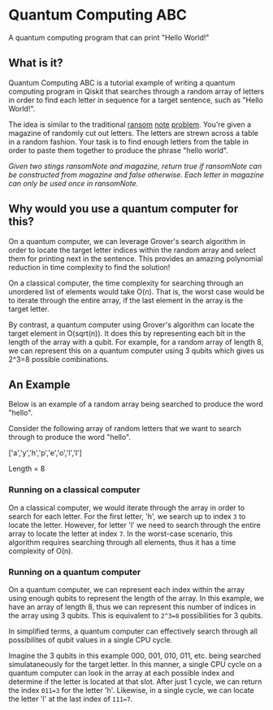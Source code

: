 # Quantum Computing ABC

A quantum computing program that can print "Hello World!"

## What is it?

Quantum Computing ABC is a tutorial example of writing a quantum computing program in Qiskit that searches through a random array of letters in order to find each letter in sequence for a target sentence, such as "Hello World!".

The idea is similar to the traditional [ransom](https://leetcode.com/problems/ransom-note/) [note](https://dev.to/teekay/algorithms-problem-solving-ransom-note-2f5f) [problem](https://medium.com/@harycane/ransom-note-af09b54904d0). You're given a magazine of randomly cut out letters. The letters are strewn across a table in a random fashion. Your task is to find enough letters from the table in order to paste them together to produce the phrase "hello world".

*Given two stings ransomNote and magazine, return true if ransomNote can be constructed from magazine and false otherwise. Each letter in magazine can only be used once in ransomNote.*

## Why would you use a quantum computer for this?

On a quantum computer, we can leverage Grover's search algorithm in order to locate the target letter indices within the random array and select them for printing next in the sentence. This provides an amazing polynomial reduction in time complexity to find the solution!

On a classical computer, the time complexity for searching through an unordered list of elements would take O(n). That is, the worst case would be to iterate through the entire array, if the last element in the array is the target letter.

By contrast, a quantum computer using Grover's algorithm can locate the target element in O(sqrt(n)). It does this by representing each bit in the length of the array with a qubit. For example, for a random array of length 8, we can represent this on a quantum computer using 3 qubits which gives us 2^3=8 possible combinations.

## An Example

Below is an example of a random array being searched to produce the word "hello".

Consider the following array of random letters that we want to search through to produce the word "hello".

['a','y','h','p','e','o','l','l']

Length = 8

### Running on a classical computer

On a classical computer, we would iterate through the array in order to search for each letter. For the first letter, 'h', we search up to index `3` to locate the letter. However, for letter 'l' we need to search through the entire array to locate the letter at index `7`. In the worst-case scenario, this algorithm requires searching through all elements, thus it has a time complexity of O(n).

### Running on a quantum computer

On a quantum computer, we can represent each index within the array using enough qubits to represent the length of the array. In this example, we have an array of length 8, thus we can represent this number of indices in the array using 3 qubits. This is equivalent to `2^3=8` possibilities for 3 qubits.

In simplified terms, a quantum computer can effectively search through all possibilites of qubit values in a single CPU cycle.

Imagine the 3 qubits in this example 000, 001, 010, 011, etc. being searched simulataneously for the target letter. In this manner, a single CPU cycle on a quantum computer can look in the array at each possible index and determine if the letter is located at that slot. After just 1 cycle, we can return the index `011=3` for the letter 'h'. Likewise, in a single cycle, we can locate the letter 'l' at the last index of `111=7`.
